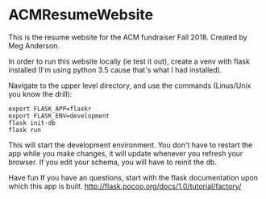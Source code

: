 # ACMResumeWebsite
This is the resume website for the ACM fundraiser Fall 2018. Created by Meg Anderson. 

In order to run this website locally (ie test it out), create a venv with flask installed (I'm using python 3.5 cause that's what I had installed). 

Navigate to the upper level directory, and use the commands (Linus/Unix you know the drill): 

```
export FLASK_APP=flaskr
export FLASK_ENV=development
flask init-db
flask run
```

This will start the development environment. You don't have to restart the app while you make changes, it will update whenever you refresh your browser. If you edit your schema, you will have to reinit the db. 

Have fun 
If you have an questions, start with the flask documentation upon which this app is built. 
http://flask.pocoo.org/docs/1.0/tutorial/factory/